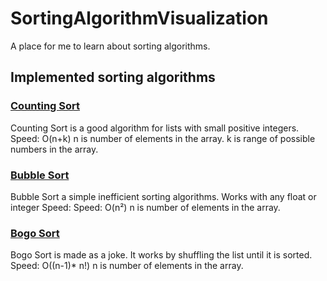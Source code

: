 # SortingAlgorithmVisualization

A place for me to learn about sorting algorithms.

## Implemented sorting algorithms

### [Counting Sort](https://www.geeksforgeeks.org/counting-sort)

Counting Sort is a good algorithm for lists with small positive integers.
Speed: O(n+k)
n is number of elements in the array.
k is range of possible numbers in the array.

### [Bubble Sort](https://www.geeksforgeeks.org/bubble-sort)

Bubble Sort a simple inefficient sorting algorithms. Works with any float or integer
Speed: Speed: O(n²)
n is number of elements in the array.

### [Bogo Sort](https://www.geeksforgeeks.org/bogosort-permutation-sort)

Bogo Sort is made as a joke. It works by shuffling the list until it is sorted.
Speed: O((n-1)* n!)
n is number of elements in the array.
